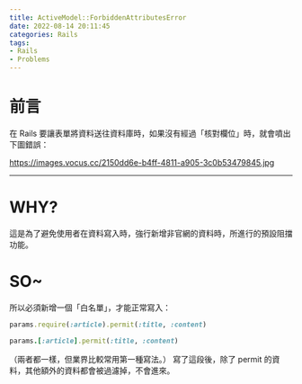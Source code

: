 ```yaml
---
title: ActiveModel::ForbiddenAttributesError
date: 2022-08-14 20:11:45
categories: Rails
tags:
- Rails
- Problems
---
```


# 前言

在 Rails 要讓表單將資料送往資料庫時，如果沒有經過「核對欄位」時，就會噴出下圖錯誤：

<!-- more -->

<img>https://images.vocus.cc/2150dd6e-b4ff-4811-a905-3c0b53479845.jpg</img>

---

# WHY?

這是為了避免使用者在資料寫入時，強行新增非官網的資料時，所進行的預設阻擋功能。

# SO~

所以必須新增一個「白名單」，才能正常寫入：

```ruby
params.require(:article).permit(:title, :content)

params.[:article].permit(:title, :content)
```

（兩者都一樣，但業界比較常用第一種寫法。）
寫了這段後，除了 permit 的資料，其他額外的資料都會被過濾掉，不會進來。